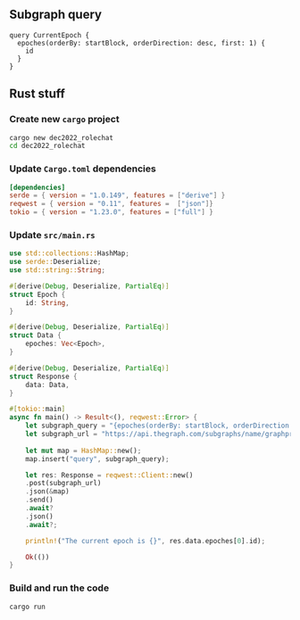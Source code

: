 ## Subgraph query

``` gql
query CurrentEpoch {
  epoches(orderBy: startBlock, orderDirection: desc, first: 1) {
    id
  }
}
```

## Rust stuff
### Create new `cargo` project

``` bash
cargo new dec2022_rolechat
cd dec2022_rolechat
```

### Update `Cargo.toml` dependencies

``` toml
[dependencies]
serde = { version = "1.0.149", features = ["derive"] }
reqwest = { version = "0.11", features =  ["json"]}
tokio = { version = "1.23.0", features = ["full"] }
```

### Update `src/main.rs`

``` rust
use std::collections::HashMap;
use serde::Deserialize;
use std::string::String;

#[derive(Debug, Deserialize, PartialEq)]
struct Epoch {
    id: String,
}

#[derive(Debug, Deserialize, PartialEq)]
struct Data {
    epoches: Vec<Epoch>,
}

#[derive(Debug, Deserialize, PartialEq)]
struct Response {
    data: Data,
}

#[tokio::main]
async fn main() -> Result<(), reqwest::Error> {
    let subgraph_query = "{epoches(orderBy: startBlock, orderDirection: desc, first: 1) {id}}";
    let subgraph_url = "https://api.thegraph.com/subgraphs/name/graphprotocol/graph-network-mainnet";
    
    let mut map = HashMap::new();
    map.insert("query", subgraph_query);

    let res: Response = reqwest::Client::new()
    .post(subgraph_url)
    .json(&map)
    .send()
    .await?
    .json()
    .await?;

    println!("The current epoch is {}", res.data.epoches[0].id);

    Ok(())
}
```

### Build and run the code

```bash
cargo run
```

